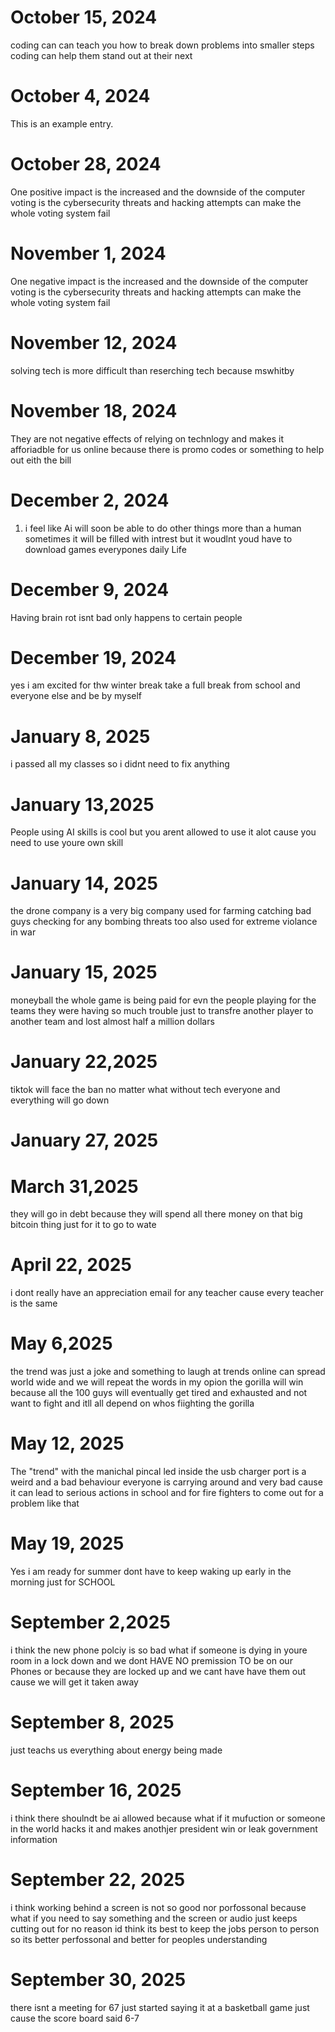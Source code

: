 # October 15, 2024
coding can can teach you how to break down problems into smaller steps 
coding can help them stand out at their next 
# October 4, 2024 
This is an example entry.
# October 28, 2024
One positive impact is the increased and the downside of the computer voting is the cybersecurity threats and hacking attempts can make the whole voting system fail
# November 1, 2024
One negative impact is the increased and the downside of the computer voting is the cybersecurity threats and hacking attempts can make the whole voting system fail
# November 12, 2024 
solving tech is more difficult than reserching tech because mswhitby
# November 18, 2024
They are not negative effects of relying on technlogy and makes it afforiadble for us online because there is promo codes or something to help out eith the bill
# December 2, 2024
1. i feel like Ai will soon be able to do other things more than a human sometimes it will be filled with intrest but it woudlnt youd have to download games everypones daily Life
# December 9, 2024
Having brain rot isnt bad   only happens to certain people 
# December 19, 2024 
yes i am excited for thw winter break take a full break from school and everyone else and be by myself
# January  8, 2025
i passed all my classes so i didnt need to fix anything 
# January 13,2025
People using AI skills is cool but you arent allowed to use it alot cause you need to use youre own skill 
# January 14, 2025
the drone company is a very big company used for farming catching bad guys checking for any bombing threats too also used for extreme violance in war 
# January 15, 2025
moneyball the whole game is being paid for evn the people playing for the teams they were having so much trouble just to transfre another player to another team and lost almost half a million dollars 
# January 22,2025
tiktok will face the ban no matter what without tech everyone and everything will go down 
# January 27, 2025
# March 31,2025
they will go in debt because they will spend all there money on that big bitcoin thing just for it to go to wate 
# April 22, 2025
i dont really have an appreciation email for any teacher cause every teacher is the same 
# May 6,2025
the trend was just a joke and something to laugh at 
trends online can spread world wide and we will repeat the words
in my opion the gorilla will win because all the 100 guys will eventually get tired and exhausted and not want to fight and itll all depend on whos fiighting the gorilla 
# May 12, 2025
The "trend" with the manichal pincal led inside the usb charger port is a weird and a bad behaviour everyone is carrying around and very bad cause it can lead to serious actions in school and for fire fighters to come out for a problem like that 
# May 19, 2025
Yes i am ready for summer dont have to keep waking up early in the morning just for SCHOOL 
# September 2,2025
i think the new phone polciy is so bad what if someone is dying in youre room in a lock down and we dont HAVE NO premission TO be on our Phones or because they are locked up and we cant have have them out cause we will get it taken away 
# September 8, 2025
just teachs us everything about energy being made 
# September 16, 2025
i think there shoulndt be ai allowed because what if it mufuction or someone in the world hacks it and makes anothjer president win or leak government information 
# September 22, 2025
i think working behind a screen is not so good nor porfossonal because what if you need to say something and the screen or audio just keeps cutting out for no reason id think its best to keep the jobs person to person so its better perfossonal and better for peoples understanding 
# September 30, 2025
there isnt a meeting for 67 just started saying it at a basketball game just cause the score board said 6-7
